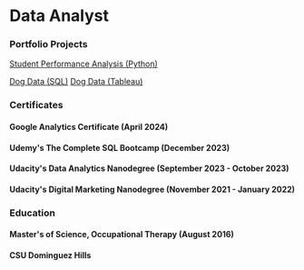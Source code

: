# Data Analyst

### Portfolio Projects
[Student Performance Analysis (Python)](https://github.com/MelodiousMeadow/melodiousmeadow.github.io/blob/main/SchoolPerformanceAnalysis.ipynb)

[Dog Data (SQL)](https://github.com/MelodiousMeadow/DogDataSQL/tree/main/DogData)
[Dog Data (Tableau)](https://public.tableau.com/app/profile/z.w8482/viz/DogDataProject1/DogDataPresentation)

### Certificates
#### Google Analytics Certificate (April 2024)
#### Udemy's The Complete SQL Bootcamp (December 2023)
#### Udacity's Data Analytics Nanodegree (September 2023 - October 2023)
#### Udacity's Digital Marketing Nanodegree (November 2021 - January 2022)

### Education 
#### Master's of Science, Occupational Therapy (August 2016)
#### CSU Dominguez Hills


